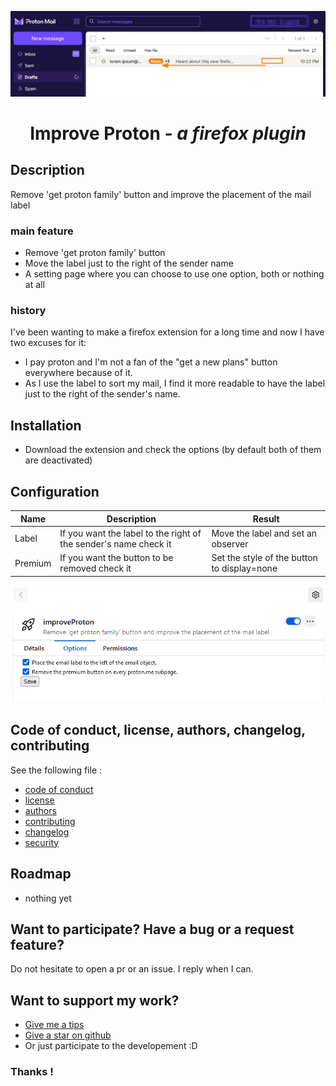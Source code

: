 <p align="center">
  <a href="">
    <img alt="ActiveBlur" src="img/store-img.png" width="1038"/>
  </a>
</p>
<h1 align="center">Improve Proton <i>- a firefox plugin</i></h1>

## Description

Remove 'get proton family' button and improve the placement of the mail label

### main feature

- Remove 'get proton family' button
- Move the label just to the right of the sender name
- A setting page where you can choose to use one option, both or nothing at all

### history

I've been wanting to make a firefox extension for a long time and now I have two excuses for it:
- I pay proton and I'm not a fan of the "get a new plans" button everywhere because of it.
- As I use the label to sort my mail, I find it more readable to have the label just to the right of the sender's name.

## Installation

- Download the extension and check the options (by default both of them are deactivated)

## Configuration

| Name        | Description                                                     | Result                                      |
|-------------|-----------------------------------------------------------------|---------------------------------------------|
| Label       | If you want the label to the right of the sender's name check it | Move the label and set an observer          |
| Premium     | If you want the button to be removed check it                   | Set the style of the button to display=none |

![pres](img/settings.png)

## Code of conduct, license, authors, changelog, contributing

See the following file :
- [code of conduct](CODE_OF_CONDUCT.md)
- [license](LICENSE)
- [authors](AUTHORS)
- [contributing](CONTRIBUTING.md)
- [changelog](CHANGELOG)
- [security](SECURITY.md)

## Roadmap

- nothing yet

## Want to participate? Have a bug or a request feature?

Do not hesitate to open a pr or an issue. I reply when I can.

## Want to support my work?

- [Give me a tips](https://ko-fi.com/a2n00)
- [Give a star on github](https://github.com/bouteillerAlan/improve-proton)
- Or just participate to the developement :D

### Thanks !
